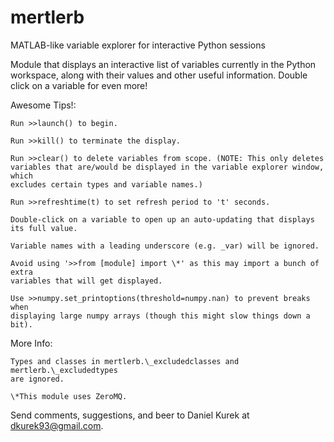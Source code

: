 # mertlerb
MATLAB-like variable explorer for interactive Python sessions

Module that displays an interactive list of variables currently in the Python
workspace, along with their values and other useful information. Double click
on a variable for even more!

Awesome Tips!:

    Run >>launch() to begin.

    Run >>kill() to terminate the display.

    Run >>clear() to delete variables from scope. (NOTE: This only deletes
    variables that are/would be displayed in the variable explorer window, which
    excludes certain types and variable names.)

    Run >>refreshtime(t) to set refresh period to 't' seconds.

    Double-click on a variable to open up an auto-updating that displays
    its full value.

    Variable names with a leading underscore (e.g. _var) will be ignored.

    Avoid using '>>from [module] import \*' as this may import a bunch of extra
    variables that will get displayed.

    Use >>numpy.set_printoptions(threshold=numpy.nan) to prevent breaks when
    displaying large numpy arrays (though this might slow things down a bit).

More Info:

    Types and classes in mertlerb.\_excludedclasses and mertlerb.\_excludedtypes
    are ignored.

    \*This module uses ZeroMQ.

Send comments, suggestions, and beer to Daniel Kurek at dkurek93@gmail.com.
